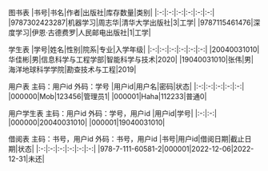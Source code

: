 图书表
|书号|书名|作者|出版社|库存数量|类别|
|:-:|:-:|:-:|:-:|:-:|:-:|
|9787302423287|机器学习|周志华|清华大学出版社|3|工学|
|9787115461476|深度学习|伊恩·古德费罗|人民邮电出版社|1|工学|

学生表
|学号|姓名|性别|院系|专业|入学年级|
|:-:|:-:|:-:|:-:|:-:|:-:|
|20040031010|华佳彬|男|信息科学与工程学部|智能科学与技术|2020|
|19040031010|张伟|男|海洋地球科学学院|勘查技术与工程|2019|

用户表
主码：用户id
外码：学号
|用户id|用户名|密码|状态|
|:-:|:-:|:-:|:-:|:-:|
|000000|Mob|123456|管理员1|
|000001|Haha|112233|普通0|


用户学生表
主码：用户id
外码：学号，用户id
|用户id|学号|
|:-:|:-:|
|000000|20040031010|
|000001|19040031010|




借阅表
主码：书号，用户id
外码：书号，用户id
|书号|用户id|借阅日期|截止日期|状态|
|:-:|:-:|:-:|:-:|:-:|:-:|
|978-7-111-60581-2|000001|2022-12-06|2022-12-31|未还|


